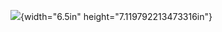 ![](vertopal_267b2670e1b24013ac0200b5c9a22f5d/media/image1.png){width="6.5in"
height="7.119792213473316in"}
